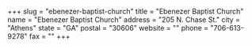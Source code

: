 +++
slug = "ebenezer-baptist-church"
title = "Ebenezer Baptist Church"
name = "Ebenezer Baptist Church"
address = "205 N. Chase St."
city = "Athens"
state = "GA"
postal = "30606"
website = ""
phone = "706-613-9278"
fax = ""
+++
